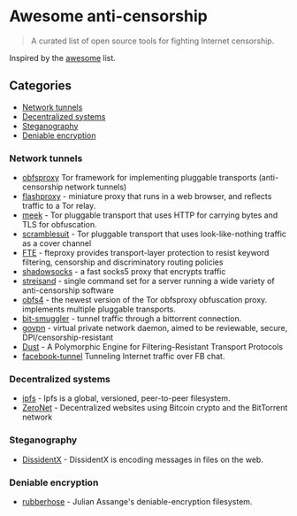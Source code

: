 # Awesome anti-censorship

> A curated list of open source tools for fighting Internet censorship.

Inspired by the [awesome](https://github.com/sindresorhus/awesome) list.

## Categories
- [Network tunnels](#network-tunnels)
- [Decentralized systems](#decentralized-systems)
- [Steganography](#steganography)
- [Deniable encryption](#deniable-encryption)

### Network tunnels
- [obfsproxy](https://git.torproject.org/pluggable-transports/obfsproxy.git) Tor framework for implementing pluggable transports (anti-censorship network tunnels)
- [flashproxy](https://crypto.stanford.edu/flashproxy/) -  miniature proxy that runs in a web browser, and reflects traffic to a Tor relay.
- [meek](https://trac.torproject.org/projects/tor/wiki/doc/meek) - Tor pluggable transport that uses HTTP for carrying bytes and TLS for obfuscation.
- [scramblesuit](http://www.cs.kau.se/philwint/scramblesuit/) - Tor pluggable transport that uses look-like-nothing traffic as a cover channel
- [FTE](https://fteproxy.org/) - fteproxy provides transport-layer protection to resist keyword filtering, censorship and discriminatory routing policies
- [shadowsocks](https://github.com/shadowsocks) - a fast socks5 proxy that encrypts traffic
- [streisand](https://github.com/jlund/streisand) - single command set for a server running a wide variety of anti-censorship software
- [obfs4](https://github.com/Yawning/obfs4) - the newest version of the Tor obfsproxy obfuscation proxy. implements multiple pluggable transports.
- [bit-smuggler](https://github.com/danoctavian/bit-smuggler) - tunnel traffic through a bittorrent connection.
- [govpn](https://github.com/stargrave/govpn) - virtual private network daemon, aimed to be reviewable, secure, DPI/censorship-resistant
- [Dust](https://github.com/blanu/Dust) - A Polymorphic Engine for Filtering-Resistant Transport Protocols
- [facebook-tunnel](https://github.com/matiasinsaurralde/facebook-tunnel) Tunneling Internet traffic over FB chat.

### Decentralized systems
- [ipfs](https://github.com/ipfs/ipfs) - Ipfs is a global, versioned, peer-to-peer filesystem.
- [ZeroNet](https://github.com/HelloZeroNet/ZeroNet) - Decentralized websites using Bitcoin crypto and the BitTorrent network 

### Steganography
- [DissidentX](https://github.com/bramcohen/DissidentX) - DissidentX is encoding messages in files on the web.

### Deniable encryption
- [rubberhose](https://github.com/sporkexec/rubberhose) - Julian Assange's deniable-encryption filesystem.


